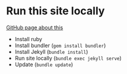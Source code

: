 # Run this site locally
[GitHub page about this](https://help.github.com/en/articles/setting-up-your-github-pages-site-locally-with-jekyll)
- Install ruby
- Install bundler (`gem install bundler`)
- Install Jekyll (`bundle install`)
- Run site locally (`bundle exec jekyll serve`)
- Update (`bundle update`)
